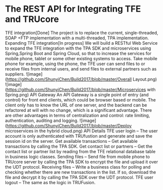 # The REST API for Integrating TFE and TRUcore
TFE integration[Done]
The project is to replace the current, single-threaded, SOAP +FTP       implementation with a multi-threaded, TPA implementation.
Expanding TFE integration[In progress]
We will build a RESTful Web Service to expand the TFE integration with the TPA SDK and microservices using Spring,Spring Boot and Spring Cloud, so that to increase the services for mobile phone, tablet or some other existing systems to access. Take mobile phone for example, using the phone, the TFE user can send files to or receive files from internal users, and send files to external partners such as suppliers.
![image](https://github.com/ShunyiChen/Build2017/blob/master/Overall Layout.png)
![image](https://github.com/ShunyiChen/Build2017/blob/master/Microservices with Spring.png)
API Gateway
An API Gateway is a single point of entry (and control) for front end clients, which could be browser based or mobile. The client only has to know the URL of one server, and the backend can be refactored at will with no change, which is a significant advantage. There are other advantages in terms of centralization and control: rate limiting, authentication, auditing and logging.
![image](https://github.com/ShunyiChen/Build2017/blob/master/Deploy microservices in the hybrid cloud.png)
API Details
TFE user login – The user account is only authenticated with TRUfustion and generate and save the session id on the server.
Get available transactions – Get available transactions by calling the TPA SDK.
Get contact list or partners – Get the contact list or partner list by reading from the TFE relational database table in business logic classes.
Sending files – Send file from mobile phone to TRUcore server by calling the TPA SDK to encrypt the file and upload it over the UDT protocol.
Receiving files – Write a business class for polling and checking whether there are new transactions in the list. If so, download the file and decrypt it by calling the TPA SDK over the UDT protocol.
TFE user logout – The same as the logic in TRUFusion.
